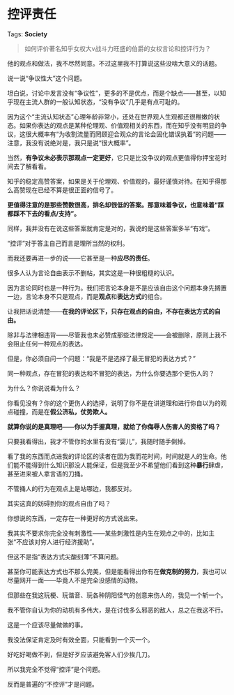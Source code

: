 # 控评责任

Tags: **Society**

> 如何评价著名知乎女权大v战斗力旺盛的伯爵的女权言论和控评行为？



他的观点和做法，我不尽然同意。不过这里我不打算说这些没啥大意义的话题。

说一说“争议性大”这个问题。

坦白说，讨论中发言没有“争议性”，更多的不是优点，而是个缺点——甚至，以知乎现在主流人群的一般认知状态，“没有争议”几乎是有点可耻的。

因为这个“主流认知状态”心理年龄非常小，还处在世界观人生观都还很稚嫩的状态。如果你表达的观点是某种伦理观、价值观相关的东西，而在知乎没有明显的争议，这很大概率有“为收割流量而罔顾迎合观众的言论会固化错误执着”的问题——注意，我没有说绝对是，我只是说“很大概率”。

当然，**有争议未必表示那观点一定更好**，它只是比没争议的观点更值得你押宝花时间去了解看看。

知乎的稳定高赞答案，如果是关于伦理观、价值观的，最好谨慎对待。在知乎得那么高赞现在已经不算是很正面的信号了。

**更值得注意的是那些赞数很高，排名却很低的答案。那意味着争议，也意味着“踩都踩不下去的看点/支持”。**

同样，我并没有在说这些答案就肯定是对的，我说的是这些答案多半“有戏”。

  


“控评”对于答主自己而言是理所当然的权利。

而我还要再进一步的说——它甚至是一种**应尽的责任**。

很多人认为言论自由表示不删帖，其实这是一种很粗糙的认识。

因为言论同时也是一种行为。我们把言论本身是不是应该自由这个问题本身先搁置一边，言论本身不只是观点，而是**观点**和**表达方式**的组合。

让我把话说清楚——**在我的评论区下，只存在观点的自由，不存在表达方式的自由。**

除非与法律相违背——尽管我也未必赞成那些法律规定——会被删除，原则上我不会阻止任何一种观点的表达。

但是，你必须自问一个问题：“我是不是选择了最无冒犯的表达方式？”

同一种观点，存在冒犯的表达和不冒犯的表达，为什么你要选那个更伤人的？

为什么？你说说看为什么？

你看见没有？你的这个更伤人的选择，说明了你不是在讲道理和进行你自以为的观点碰撞，而是在**假公济私，仗势欺人。**

**就算你说的是真理吧——你以为手握真理，就给了你侮辱人伤害人的资格了吗？**

只要我看得出，我才不管你的水里有没有“婴儿”，我随时随手倒掉。

看了我的东西而点进我的评论区的读者在因为我而花时间，时间就是人的生命。他们能不能得到什么知识那没人能保证，但是我至少不希望他们看到这种**暴行**肆虐，甚至进来被人拿言语的刀捅。

不管捅人的行为在观点上是站哪边，我都反对。

其实这真的妨碍到你的观点自由了吗？

你想说的东西，一定存在一种更好的方式说出来。

我其实不要求你完全没有刺激性——某些刺激性是内生在观点之中的，比如主张“不应该对穷人进行经济援助”。

但这不是指“表达方式尖酸刻薄”不算问题。

甚至你可能表达方式也不那么完美，但是能看得出你有在**做克制的努力**，我也可以尽量网开一面——毕竟人不是完全没感情的动物。

但那些在我这玩梗、玩谐音、玩各种阴阳怪气的创意来伤人的，我见一个斩一个。

我不管你自认为你的动机有多伟大，是在讨伐多么邪恶的敌人，总之在我这不行。

这是一个应该尽量做做的事。

我没法保证肯定及时有效全面，只能看到一个灭一个。

好吃好喝做不到，但是好歹应该避免客人们少挨几刀。

所以我完全不觉得“控评”是个问题。

反而是普遍的“不控评”才是问题。



